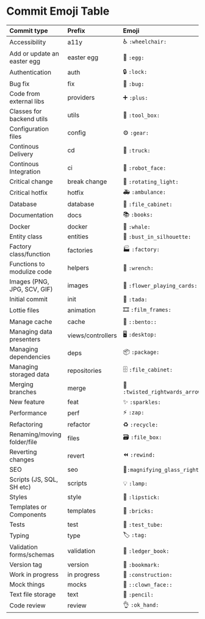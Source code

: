 # Commit Emoji Table
| Commit type                | Prefix            | Emoji                            |
|:---------------------------|:------------------|:---------------------------------|
| Accessibility              | a11y              | ♿ `:wheelchair:`                 |
| Add or update an easter egg| easter egg        | 🥚 `:egg:`                       |
| Authentication             | auth              | 🔒 `:lock:`                      |
| Bug fix                    | fix               | 🐛 `:bug:`                       |
| Code from external libs    | providers         | ➕ `:plus:`                      |
| Classes for backend utils  | utils             | 🧰 `:tool_box:`                  |
| Configuration files        | config            | ⚙️ `:gear:`                     |
| Continous Delivery         | cd                | 🚚 `:truck:`                     |
| Continous Integration      | ci                | 🚋 `:robot_face:`                |
| Critical change            | break change      | 🚨 `:rotating_light:`            |
| Critical hotfix            | hotfix            | 🚑 `:ambulance:`                 |
| Database                   | database          | 💾 `:file_cabinet:`              |
| Documentation              | docs              | 📚 `:books:`                     |
| Docker                     | docker            | 🐳 `:whale:`                     |
| Entity class               | entities          | 👤 `:bust_in_silhouette:`        |
| Factory class/function     | factories         | 🏭 `:factory:`                   |
| Functions to modulize code | helpers           | 🔧 `:wrench:`                    |
| Images (PNG, JPG, SCV, GIF)| images            | 🎴 `:flower_playing_cards:`      |
| Initial commit             | init              | 🎉 `:tada:`                      |
| Lottie files               | animation         | 🎞️ `:film_frames:`               |
| Manage cache               | cache             | 🍱 `::bento::`                   |
| Managing data presenters   | views/controllers | 🖥️ `:desktop:`                   |
| Managing dependencies      | deps              | 📦 `:package:`                   |
| Managing storaged data     | repositories      | 🗄️ `:file_cabinet:`              |
| Merging branches           | merge             | 🔀 `:twisted_rightwards_arrows:` |
| New feature                | feat              | ✨ `:sparkles:`                  |
| Performance                | perf              | ⚡️ `:zap:`                        |
| Refactoring                | refactor          | ♻️ `:recycle:`                    |
| Renaming/moving folder/file| files             | 🗃️ `:file_box:`                  |
| Reverting changes          | revert            | ⏪ `:rewind:`                    |
| SEO                        | seo               | 🔎`:magnifying_glass_right:`     |
| Scripts (JS, SQL, SH etc)  | scripts           | 💡 `:lamp:`                      |
| Styles                     | style             | 💄 `:lipstick:`                  |
| Templates or Components    | templates         | 🧱 `:bricks:`                    |
| Tests                      | test              | 🧪 `:test_tube:`                 |
| Typing                     | type              | 🏷️ `:tag:`                       |
| Validation forms/schemas   | validation        | 📒 `:ledger_book:`               |
| Version tag                | version           | 🔖 `:bookmark:`                  |
| Work in progress           | in progress       | 🚧 `:construction:`              |
| Mock things                | mocks             | 🤡 `::clown_face::`              |
| Text file storage          | text              | 🧾 `:pencil:`                    |
| Code review                | review            | 👌 `:ok_hand:`                   |
